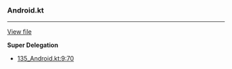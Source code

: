 ### Android.kt
---
[View file](files/135_Android.kt)

**Super Delegation**

 - [135_Android.kt:9:70](files/135_Android.kt#L9:)
